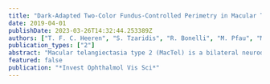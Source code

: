 ```yaml
---
title: "Dark-Adapted Two-Color Fundus-Controlled Perimetry in Macular Telangiectasia Type 2"
date: 2019-04-01
publishDate: 2023-03-26T14:32:44.253389Z
authors: ["T. F. C. Heeren", "S. Tzaridis", "R. Bonelli", "M. Pfau", "M. Fruttiger", "M. Okada", "C. Egan", "P. Charbel Issa", "F. G. Holz"]
publication_types: ["2"]
abstract: "Macular telangiectasia type 2 (MacTel) is a bilateral neurodegenerative disorder of the central macula. Previous findings indicated more functional impairment in low light conditions. We sought to further characterize retinal dysfunction using dark-adapted two-color fundus-controlled perimetry (\"scotopic microperimetry\"). Participants of the MacTel Natural History Observation Registry study and age-matched healthy controls underwent retinal imaging including dual wavelength autofluorescence macular pigment optical density (MPOD) measurement. Retinal sensitivity was assessed with scotopic microperimetry using cyan (505 nm) and red (627 nm). Disease was graded into classes of MPOD loss (0 to 3). For perimetry analysis, the differences of the mean sensitivities (MacTel minus controls) were compared at each test location and the results were aggregated to global indices. Thirty-four eyes (19 patients, mean age 62.2 years) were compared with 25 eyes (25 controls, mean age 61.5 years). Both cyan and red sensitivity were lower in MacTel. This was more pronounced at one- and three-degree eccentricity. Eyes with MPOD class 0 did not exhibit a functional deficit. Class 1 had impaired cyan, but normal red sensitivity. Class 2 and 3 behaved similarly and had impaired cyan and red sensitivity with a relatively higher cyan impairment. Rods might be compromised to a greater extent than cones. Linking to previous studies, our results might also hint toward (postreceptoral) dysfunction of the cone system in very early disease stages. Macular pigment loss and global perimetry indices seemed to reflect functional impairment and might be useful as adjunct measures for disease progression."
featured: false
publication: "*Invest Ophthalmol Vis Sci*"
---
```


